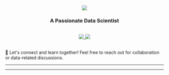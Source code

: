 <h1 align="center">
    <img src="https://readme-typing-svg.herokuapp.com/?font=Righteous&size=35&center=true&vCenter=true&width=500&height=70&duration=6000&lines=Hi+There!+👋;+I'm+Wail+Bouhadda!;" />
</h1>

<h3 align="center">A Passionate Data Scientist</h3>

<br/>

<div align="center"> 
  <a href="mailto:wailbouhadda31@gmail.com">
    <img src="https://img.shields.io/badge/Gmail-D14836?style=for-the-badge&logo=gmail&logoColor=white" />
  </a>
  <a href="https://linkedin.com/in/wailbouhadda">
    <img src="https://img.shields.io/badge/LinkedIn-0077B5?style=for-the-badge&logo=linkedin&logoColor=white"/>
  </a>
<!--   <a href="https://www.youtube.com/channel/UCc_NoXntIv13YAVHedFMdEQ">
     <img src="https://img.shields.io/badge/YouTube-FF0000?style=for-the-badge&logo=youtube&logoColor=white"/> 
  </a>
  <a href="https://www.facebook.com/wail.bouhadda.2">
     <img src="https://img.shields.io/badge/Facebook-1877F2?style=for-the-badge&logo=facebook&logoColor=white"/> 
  </a>
  <a href="https://www.instagram.com/wail_bouhadda/">
     <img src="https://img.shields.io/badge/Instagram-E4405F?style=for-the-badge&logo=instagram&logoColor=white"/>
  </a> -->
</div>
<br>

<div align="left">

🌟 Let's connect and learn together! Feel free to reach out for collaboration or data-related discussions.

<hr/>

 </div>
 <hr/>
